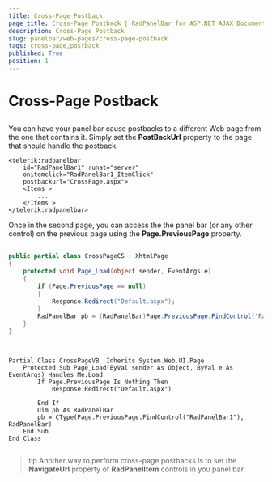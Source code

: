 ```yaml
---
title: Cross-Page Postback
page_title: Cross-Page Postback | RadPanelBar for ASP.NET AJAX Documentation
description: Cross-Page Postback
slug: panelbar/web-pages/cross-page-postback
tags: cross-page,postback
published: True
position: 1
---
```


# Cross-Page Postback



## 

You can have your panel bar cause postbacks to a different Web page from the one that contains it. Simply set the **PostBackUrl** property to the page that should handle the postback.

````ASPNET
<telerik:radpanelbar 
	id="RadPanelBar1" runat="server" 
	onitemclick="RadPanelBar1_ItemClick"
	postbackurl="CrossPage.aspx">
	<Items > 
		... 
	</Items >
</telerik:radpanelbar>
````



Once in the second page, you can access the the panel bar (or any other control) on the previous page using the **Page.PreviousPage** property.



````C#
	
public partial class CrossPageCS : XhtmlPage 
{ 
	protected void Page_Load(object sender, EventArgs e)
	{ 
		if (Page.PreviousPage == null) 
		{ 
			Response.Redirect("Default.aspx"); 
		} 
		RadPanelBar pb = (RadPanelBar)Page.PreviousPage.FindControl("RadPanelBar1");
	} 
}
	
````
````VB.NET
	
Partial Class CrossPageVB  Inherits System.Web.UI.Page
    Protected Sub Page_Load(ByVal sender As Object, ByVal e As EventArgs) Handles Me.Load
        If Page.PreviousPage Is Nothing Then
            Response.Redirect("Default.aspx")

        End If
        Dim pb As RadPanelBar
        pb = CType(Page.PreviousPage.FindControl("RadPanelBar1"), RadPanelBar)
    End Sub
End Class
	
````


>tip Another way to perform cross-page postbacks is to set the **NavigateUrl** property of **RadPanelItem** controls in you panel bar.
>

